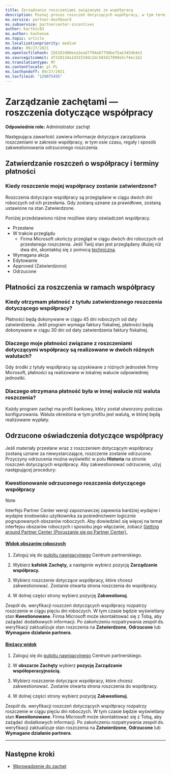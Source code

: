 ```yaml
---
title: Zarządzanie roszczeniami związanymi ze współpracą
description: Poznaj proces roszczeń dotyczących współpracy, w tym terminy, problemy z walutą i sposób zakwestionowania odrzuconego roszczenia dotyczącej współpracy.
ms.service: partner-dashboard
ms.subservice: partnercenter-incentives
author: Karthic83
ms.author: kashanum
ms.topic: article
ms.localizationpriority: medium
ms.date: 09/27/2021
ms.openlocfilehash: 256183d80eea3ead7f94a8f798be75ae345db4e3
ms.sourcegitcommit: d731813da1d31519dc2dc583d17899e5cf4ec1b2
ms.translationtype: MT
ms.contentlocale: pl-PL
ms.lasthandoff: 09/27/2021
ms.locfileid: "129075495"
---
```

# <a name="manage-incentives-co-op-claims"></a>Zarządzanie zachętami — roszczenia dotyczące współpracy

**Odpowiednie role:** Administrator zachęt

Następująca zawartość zawiera informacje dotyczące zarządzania roszczeniami w zakresie współpracy, w tym osie czasu, reguły i sposób zakwestionowania odrzuconego roszczenia.

## <a name="co-op-claims-approval-and-payment-deadlines"></a>Zatwierdzanie roszczeń o współpracy i terminy płatności

### <a name="when-will-my-co-op-claim-be-approved"></a>Kiedy roszczenie mojej współpracy zostanie zatwierdzone?

Roszczenia dotyczące współpracy są przeglądane w ciągu dwóch dni roboczych od ich przesłania. Gdy zostaną uznane za prawidłowe, zostaną ustawione na stan Zatwierdzone.  

Poniżej przedstawiono różne możliwe stany oświadczeń współpracy.

- Przesłane
- W trakcie przeglądu
  - Firma Microsoft ukończy przegląd w ciągu dwóch dni roboczych od przesłanego roszczenia. Jeśli Twój stan jest przeglądany dłużej niż dwa dni, skontaktuj się z pomocą [techniczną](https://partner.microsoft.com/dashboard/support/incentives/servicerequests?category=incentives).
- Wymagana akcja
- Edytowanie
- Approved (Zatwierdzono)
- Odrzucone

## <a name="co-op-claim-payments"></a>Płatności za roszczenia w ramach współpracy

### <a name="when-will-i-get-the-payment-for-the-approved-co-op-claim"></a>Kiedy otrzymam płatność z tytułu zatwierdzonego roszczenia dotyczącego współpracy?

Płatności będą dokonywane w ciągu 45 dni roboczych od daty zatwierdzenia. Jeśli program wymaga faktury fiskalnej, płatności będą dokonywane w ciągu 30 dni od daty zatwierdzenia faktury fiskalnej.

### <a name="why-are-my-co-op-claim-payments-made-in-two-different-currencies"></a>Dlaczego moje płatności związane z roszczeniami dotyczącymi współpracy są realizowane w dwóch różnych walutach?

Gdy środki z tytuły współpracy są uzyskiwane z różnych jednostek firmy Microsoft, płatności są realizowane w lokalnej walucie odpowiedniej jednostki.  

### <a name="why-was-i-paid-in-a-currency-other-than-my-co-op-claim-currency"></a>Dlaczego otrzymana płatność była w innej walucie niż waluta roszczenia?

Każdy program zachęt ma profil bankowy, który został utworzony podczas konfigurowania. Waluta określona w tym profilu jest walutą, w której będą realizowane wypłaty.

## <a name="rejected-co-op-claims"></a>Odrzucone oświadczenia dotyczące współpracy

Jeśli materiały przesłane wraz z roszczeniem dotyczącym współpracy zostaną uznane za niewystarczające, roszczenie zostanie odrzucone. Przyczyny odrzucenia można wyświetlić w polu **Historia** na stronie roszczeń dotyczących współpracy. Aby zakwestionować odrzucenie, użyj następującej procedury:

### <a name="dispute-a-rejected-co-op-claim"></a>Kwestionowanie odrzuconego roszczenia dotyczącego współpracy

> [!NOTE]
> Interfejs Partner Center wersji zapoznawczej zapewnia bardziej wydajne i wydajne środowisko użytkownika za pośrednictwem logicznie pogrupowanych obszarów roboczych. Aby dowiedzieć się więcej na temat interfejsu obszarów roboczych i sposobu jego włączanie, zobacz [Getting around Partner Center (Poruszanie się po Partner Center).](get-around-partner-center.md#turn-workspaces-on-and-off)

#### <a name="workspaces-view"></a>[Widok obszarów roboczych](#tab/workspaces-view)

1. Zaloguj się do [pulpitu nawigacyjnego](https://partner.microsoft.com/dashboard/) Centrum partnerskiego.

2. Wybierz **kafelek Zachęty,** a następnie wybierz pozycję **Zarządzanie współpracy.**

3. Wybierz roszczenie dotyczące współpracy, które chcesz zakwestionować. Zostanie otwarta strona roszczenia do współpracy.

4. W dolnej części strony wybierz pozycję **Zakwestionuj**.

Zespół ds. weryfikacji roszczeń dotyczących współpracy rozpatrzy roszczenie w ciągu pięciu dni roboczych. W tym czasie będzie wyświetlany stan **Kwestionowane**. Firma Microsoft może skontaktować się z Tobą, aby zażądać dodatkowych informacji. Po zakończeniu rozpatrywania zespół ds. weryfikacji zaktualizuje stan roszczenia na **Zatwierdzone**, **Odrzucone** lub **Wymagane działanie partnera**.

#### <a name="current-view"></a>[Bieżący widok](#tab/current-view)

1. Zaloguj się do [pulpitu nawigacyjnego](https://partner.microsoft.com/dashboard/) Centrum partnerskiego.

2. W **obszarze Zachęty** wybierz **pozycję Zarządzanie współoperacyjnością.**

3. Wybierz roszczenie dotyczące współpracy, które chcesz zakwestionować. Zostanie otwarta strona roszczenia do współpracy.

4. W dolnej części strony wybierz pozycję **Zakwestionuj**.

Zespół ds. weryfikacji roszczeń dotyczących współpracy rozpatrzy roszczenie w ciągu pięciu dni roboczych. W tym czasie będzie wyświetlany stan **Kwestionowane**. Firma Microsoft może skontaktować się z Tobą, aby zażądać dodatkowych informacji. Po zakończeniu rozpatrywania zespół ds. weryfikacji zaktualizuje stan roszczenia na **Zatwierdzone**, **Odrzucone** lub **Wymagane działanie partnera**.

* * *

## <a name="next-steps"></a>Następne kroki

- [Wprowadzenie do zachęt](incentives-get-started-intro.md)
